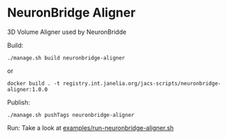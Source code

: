 # NeuronBridge Aligner

3D Volume Aligner used by NeuronBridde


Build:
```
./manage.sh build neuronbridge-aligner
```
or
```
docker build . -t registry.int.janelia.org/jacs-scripts/neuronbridge-aligner:1.0.0
```

Publish:
```
./manage.sh pushTags neuronbridge-aligner
```

Run:
Take a look at [examples/run-neuronbridge-aligner.sh](examples/run-neuronbridge-aligner.sh)
